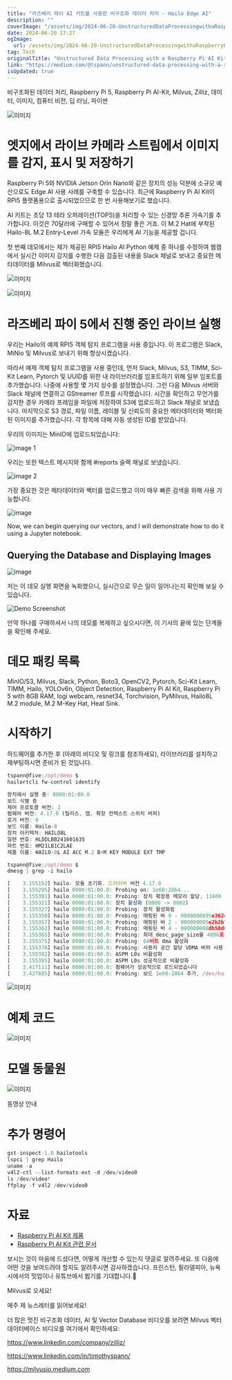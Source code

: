 ```yaml
---
title: "라즈베리 파이 AI 키트를 사용한 비구조화 데이터 처리 - Hailo Edge AI"
description: ""
coverImage: "/assets/img/2024-06-20-UnstructuredDataProcessingwithaRaspberryPiAIKitHailoEdgeAI_0.png"
date: 2024-06-20 17:27
ogImage:
  url: /assets/img/2024-06-20-UnstructuredDataProcessingwithaRaspberryPiAIKitHailoEdgeAI_0.png
tag: Tech
originalTitle: "Unstructured Data Processing with a Raspberry Pi AI Kit — Hailo Edge AI"
link: "https://medium.com/@tspann/unstructured-data-processing-with-a-raspberry-pi-ai-kit-c959dd7fff47"
isUpdated: true
---
```


비구조화된 데이터 처리, Raspberry Pi 5, Raspberry Pi AI-Kit, Milvus, Zilliz, 데이터, 이미지, 컴퓨터 비전, 딥 러닝, 파이썬

![이미지](/assets/img/2024-06-20-UnstructuredDataProcessingwithaRaspberryPiAIKitHailoEdgeAI_0.png)

# 엣지에서 라이브 카메라 스트림에서 이미지를 감지, 표시 및 저장하기

Raspberry Pi 5와 NVIDIA Jetson Orin Nano와 같은 장치의 성능 덕분에 소규모 예산으로도 Edge AI 사용 사례를 구축할 수 있습니다. 최근에 Raspberry Pi AI Kit이 RPI5 플랫폼용으로 출시되었으므로 한 번 사용해보기로 했습니다.

<div class="content-ad"></div>

AI 키트는 초당 13 테라 오퍼레이션(TOPS)을 처리할 수 있는 신경망 추론 가속기를 추가합니다. 이것은 70달러에 구매할 수 있어서 정말 좋은 거죠. 이 M.2 Hat에 부착된 Hailo-8L M.2 Entry-Level 가속 모듈은 우리에게 AI 기능을 제공할 겁니다.

첫 번째 데모에서는 제가 제공된 RPI5 Hailo AI Python 예제 중 하나를 수정하여 웹캠에서 실시간 이미지 감지를 수행한 다음 검출된 내용을 Slack 채널로 보내고 중요한 메타데이터를 Milvus로 벡터화했습니다.

![이미지](/assets/img/2024-06-20-UnstructuredDataProcessingwithaRaspberryPiAIKitHailoEdgeAI_1.png)

![이미지](/assets/img/2024-06-20-UnstructuredDataProcessingwithaRaspberryPiAIKitHailoEdgeAI_2.png)

<div class="content-ad"></div>

# 라즈베리 파이 5에서 진행 중인 라이브 실행

우리는 Hailo의 예제 RPI5 객체 탐지 프로그램을 사용 중입니다. 이 프로그램은 Slack, MiNio 및 Milvus로 보내기 위해 향상시켰습니다.

따라서 예제 객체 탐지 프로그램을 사용 중인데, 먼저 Slack, Milvus, S3, TIMM, Sci-Kit Learn, Pytorch 및 UUID를 위한 내 라이브러리를 임포트하기 위해 일부 임포트를 추가했습니다. 나중에 사용할 몇 가지 상수를 설정했습니다. 그런 다음 Milvus 서버와 Slack 채널에 연결하고 GStreamer 루프를 시작했습니다. 시간을 확인하고 무언가를 감지한 경우 카메라 프레임을 파일에 저장하여 S3에 업로드하고 Slack 채널로 보냈습니다. 마지막으로 S3 경로, 파일 이름, 레이블 및 신뢰도의 중요한 메타데이터와 벡터화된 이미지를 추가했습니다. 각 항목에 대해 자동 생성된 ID를 받았습니다.

우리의 이미지는 MinIO에 업로드되었습니다:

<div class="content-ad"></div>

![image 1](/assets/img/2024-06-20-UnstructuredDataProcessingwithaRaspberryPiAIKitHailoEdgeAI_3.png)

우리는 또한 텍스트 메시지와 함께 #reports 슬랙 채널로 보냈습니다.

![image 2](/assets/img/2024-06-20-UnstructuredDataProcessingwithaRaspberryPiAIKitHailoEdgeAI_4.png)

가장 중요한 것은 메타데이터와 벡터를 업로드했고 이미 매우 빠른 검색을 위해 사용 가능합니다.

<div class="content-ad"></div>

![image](/assets/img/2024-06-20-UnstructuredDataProcessingwithaRaspberryPiAIKitHailoEdgeAI_5.png)

Now, we can begin querying our vectors, and I will demonstrate how to do it using a Jupyter notebook.

## Querying the Database and Displaying Images

![image](/assets/img/2024-06-20-UnstructuredDataProcessingwithaRaspberryPiAIKitHailoEdgeAI_6.png)

<div class="content-ad"></div>

저는 이 데모 실행 화면을 녹화했으니, 실시간으로 무슨 일이 일어나는지 확인해 보실 수 있습니다.

![Demo Screenshot](/assets/img/2024-06-20-UnstructuredDataProcessingwithaRaspberryPiAIKitHailoEdgeAI_7.png)

만약 하나를 구매하셔서 나의 데모를 복제하고 싶으시다면, 이 기사의 끝에 있는 단계들을 확인해 주세요.

# 데모 패킹 목록

<div class="content-ad"></div>

MinIO/S3, Milvus, Slack, Python, Boto3, OpenCV2, Pytorch, Sci-Kit Learn, TIMM, Hailo, YOLOv6n, Object Detection, Raspberry Pi AI Kit, Raspberry Pi 5 with 8GB RAM, logi webcam, resnet34, Torchvision, PyMilvus, Hailo8L M.2 module, M.2 M-Key Hat, Heat Sink.

# 시작하기

하드웨어를 추가한 후 (아래의 비디오 및 링크를 참조하세요), 라이브러리를 설치하고 재부팅하시면 준비가 된 것입니다.

```js
tspann@five:/opt/demo $
hailortcli fw-control identify

장치에서 실행 중: 0000:01:00.0
보드 식별 중
제어 프로토콜 버전: 2
펌웨어 버전: 4.17.0 (릴리스, 앱, 확장 컨텍스트 스위치 버퍼)
로거 버전: 0
보드 이름: Hailo-8
장치 아키텍처: HAILO8L
일련 번호: HLDDLBB241601635
파트 번호: HM21LB1C2LAE
제품 이름: HAILO-8L AI ACC M.2 B+M KEY MODULE EXT TMP

tspann@five:/opt/demo $
dmesg | grep -i hailo

[    3.155152] hailo: 모듈 초기화. 드라이버 버전 4.17.0
[    3.155295] hailo 0000:01:00.0: Probing on: 1e60:2864...
[    3.155301] hailo 0000:01:00.0: Probing: 장치 확장용 메모리 할당, 11600
[    3.155321] hailo 0000:01:00.0: 장치 활성화 (0000 -> 0002)
[    3.155327] hailo 0000:01:00.0: Probing: 장치 활성화됨
[    3.155350] hailo 0000:01:00.0: Probing: 매핑된 바 0 - 0000000095e362ea 16384
[    3.155357] hailo 0000:01:00.0: Probing: 매핑된 바 2 - 000000005e2b2b7e 4096
[    3.155362] hailo 0000:01:00.0: Probing: 매핑된 바 4 - 000000008db50d03 16384
[    3.155365] hailo 0000:01:00.0: Probing: 최대_desc_page_size를 4096로 강제 설정 (권장값은 16384)
[    3.155375] hailo 0000:01:00.0: Probing: 64비트 dma 활성화
[    3.155378] hailo 0000:01:00.0: Probing: 사용자 공간 할당 VDMA 버퍼 사용
[    3.155382] hailo 0000:01:00.0: ASPM L0s 비활성화
[    3.155385] hailo 0000:01:00.0: ASPM L0s 성공적으로 비활성화
[    3.417111] hailo 0000:01:00.0: 펌웨어가 성공적으로 로드되었습니다
[    3.427885] hailo 0000:01:00.0: Probing: 보드 1e60-2864 추가, /dev/hailo0
```

<div class="content-ad"></div>

![이미지](/assets/img/2024-06-20-UnstructuredDataProcessingwithaRaspberryPiAIKitHailoEdgeAI_8.png)

# 예제 코드

![이미지](/assets/img/2024-06-20-UnstructuredDataProcessingwithaRaspberryPiAIKitHailoEdgeAI_9.png)

# 모델 동물원

<div class="content-ad"></div>

![이미지](/assets/img/2024-06-20-UnstructuredDataProcessingwithaRaspberryPiAIKitHailoEdgeAI_10.png)

동영상 안내

# 추가 명령어

```js
gst-inspect-1.0 hailotools
lspci | grep Hailo
uname -a
v4l2-ctl --list-formats-ext -d /dev/video0
ls /dev/video*
ffplay -f v4l2 /dev/video0
```

<div class="content-ad"></div>

# 자료

- [Raspberry Pi AI Kit 제품](https://www.raspberrypi.com/products/ai-kit/)
- [Raspberry Pi AI Kit 관련 문서](https://www.raspberrypi.com/documentation/accessories/ai-kit.html)

보시는 것이 마음에 드셨다면, 어떻게 개선할 수 있는지 댓글로 알려주세요. 또 다음에 어떤 것을 보여드려야 할지도 알려주시면 감사하겠습니다. 프린스턴, 필라델피아, 뉴욕시에서의 밋업이나 유튜브에서 뵙기를 기대합니다.👋

<div class="content-ad"></div>

Milvus로 오세요!

매주 제 뉴스레터를 읽어보세요!

더 많은 멋진 비구조화 데이터, AI 및 Vector Database 비디오를 보려면 Milvus 벡터 데이터베이스 비디오를 여기에서 확인하세요:

https://www.linkedin.com/company/zilliz/

<div class="content-ad"></div>

https://www.linkedin.com/in/timothyspann/

https://milvusio.medium.com
